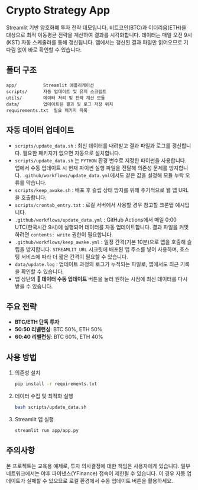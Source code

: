 # Crypto Strategy App

Streamlit 기반 암호화폐 투자 전략 데모입니다. 비트코인(BTC)과 이더리움(ETH)을 대상으로 최적 이동평균 전략을 계산하여 결과를 시각화합니다.
데이터는 매일 오전 9시(KST) 자동 스케줄러를 통해 갱신됩니다. 앱에서는 갱신된 결과 파일만 읽어오므로 기다림 없이 바로 확인할 수 있습니다.
## 폴더 구조

```
app/          Streamlit 애플리케이션
scripts/      자동 업데이트 및 유지 스크립트
utils/        데이터 처리 및 전략 계산 모듈
data/         업데이트된 결과 및 로그 저장 위치
requirements.txt  필요 패키지 목록
```

## 자동 데이터 업데이트

- `scripts/update_data.sh` : 최신 데이터를 내려받고 결과 파일과 로그를 갱신합니다. 필요한 패키지가 없으면 자동으로 설치합니다.
- `scripts/update_data.sh` 는 `PYTHON` 환경 변수로 지정한 파이썬을 사용합니다. 앱에서 수동 업데이트 시 현재 파이썬 실행 파일을 전달해 의존성 문제를 방지합니다. `.github/workflows/update_data.yml`에서도 같은 값을 설정해 모듈 누락 오류를 막습니다.
- `scripts/keep_awake.sh` : 배포 후 슬립 상태 방지를 위해 주기적으로 웹 앱 URL을 호출합니다.
- `scripts/crontab_entry.txt` : 로컬 서버에서 사용할 경우 참고할 크론탭 예시입니다.
- `.github/workflows/update_data.yml` : GitHub Actions에서 매일 0:00 UTC(한국시간 9시)에 실행되어 데이터를 자동 업데이트합니다. 결과 파일을 커밋하려면 `contents: write` 권한이 필요합니다.
- `.github/workflows/keep_awake.yml` : 일정 간격(기본 10분)으로 앱을 호출해 슬립을 방지합니다. `STREAMLIT_URL` 시크릿에 배포된 앱 주소를 넣어 사용하며, 호스팅 서비스에 따라 더 짧은 간격이 필요할 수 있습니다.
- `data/update.log` : 업데이트 과정의 로그가 누적되는 파일로, 앱에서도 최근 기록을 확인할 수 있습니다.
- 앱 상단의 **🔄 데이터 수동 업데이트** 버튼을 눌러 원하는 시점에 최신 데이터를 다시 받을 수 있습니다.

## 주요 전략

- **BTC/ETH 단독 투자**
- **50:50 리밸런싱**: BTC 50%, ETH 50%
- **60:40 리밸런싱**: BTC 60%, ETH 40%

## 사용 방법

1. 의존성 설치
   ```bash
   pip install -r requirements.txt
   ```
2. 데이터 수집 및 최적화 실행
   ```bash
   bash scripts/update_data.sh
   ```
3. Streamlit 앱 실행
   ```bash
   streamlit run app/app.py
   ```

## 주의사항

본 프로젝트는 교육용 예제로, 투자 의사결정에 대한 책임은 사용자에게 있습니다.
일부 네트워크에서는 야후 파이낸스(YFinance) 접속이 제한될 수 있습니다. 이 경우 자동 업데이트가 실패할 수 있으므로 로컬 환경에서 수동 업데이트 버튼을 활용하세요.
